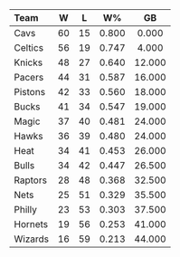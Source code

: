 | Team                             |  W  |  L  |  W%   |   GB   |
|:---------------------------------|:---:|:---:|:-----:|:------:|
| [](/r/clevelandcavs) Cavs        | 60  | 15  | 0.800 | 0.000  |
| [](/r/bostonceltics) Celtics     | 56  | 19  | 0.747 | 4.000  |
| [](/r/nyknicks) Knicks           | 48  | 27  | 0.640 | 12.000 |
| [](/r/pacers) Pacers             | 44  | 31  | 0.587 | 16.000 |
| [](/r/detroitpistons) Pistons    | 42  | 33  | 0.560 | 18.000 |
| [](/r/mkebucks) Bucks            | 41  | 34  | 0.547 | 19.000 |
| [](/r/orlandomagic) Magic        | 37  | 40  | 0.481 | 24.000 |
| [](/r/atlantahawks) Hawks        | 36  | 39  | 0.480 | 24.000 |
| [](/r/heat) Heat                 | 34  | 41  | 0.453 | 26.000 |
| [](/r/chicagobulls) Bulls        | 34  | 42  | 0.447 | 26.500 |
| [](/r/torontoraptors) Raptors    | 28  | 48  | 0.368 | 32.500 |
| [](/r/gonets) Nets               | 25  | 51  | 0.329 | 35.500 |
| [](/r/sixers) Philly             | 23  | 53  | 0.303 | 37.500 |
| [](/r/charlottehornets) Hornets  | 19  | 56  | 0.253 | 41.000 |
| [](/r/washingtonwizards) Wizards | 16  | 59  | 0.213 | 44.000 |